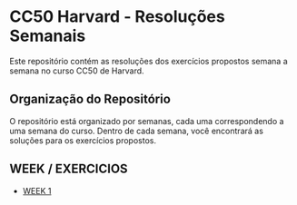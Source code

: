 # CC50 Harvard - Resoluções Semanais

Este repositório contém as resoluções dos exercícios propostos semana a semana no curso CC50 de Harvard.

## Organização do Repositório

O repositório está organizado por semanas, cada uma correspondendo a uma semana do curso. Dentro de cada semana, você encontrará as soluções para os exercícios propostos.

## WEEK / EXERCICIOS
<ul>
  <li>
    <a href="https://github.com/VNNiH/CC50-Harvard/tree/main/WEEK1" ><span> WEEK 1 </span> </a>
  </li>
</ul>
